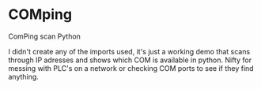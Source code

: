 # COMping
ComPing scan Python

I didn't create any of the imports used, it's just a working demo that scans through IP adresses and shows which COM is available in python. Nifty for messing with PLC's on a network or checking COM ports to see if they find anything.
